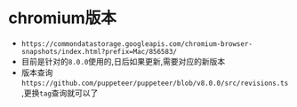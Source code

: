 # chromium版本
- `https://commondatastorage.googleapis.com/chromium-browser-snapshots/index.html?prefix=Mac/856583/`
- 目前是针对的`8.0.0`使用的,日后如果更新,需要对应的新版本
- 版本查询`https://github.com/puppeteer/puppeteer/blob/v8.0.0/src/revisions.ts`,更换`tag`查询就可以了